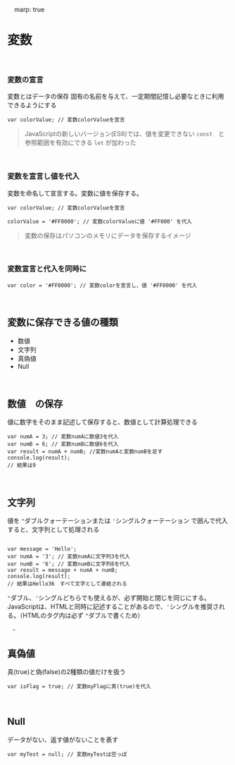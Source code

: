 &nbsp; &nbsp;
marp: true
&nbsp; &nbsp;



# 変数


&nbsp; &nbsp;

### 変数の宣言
変数とはデータの保存
固有の名前を与えて、一定期間記憶し必要なときに利用できるようにする

```
var colorValue; // 変数colorValueを宣言
```

> JavaScriptの新しいバージョン(ES6)では、値を変更できない `const`　と　参照範囲を有効にできる `let` が加わった

<!-- > JavaScriptでは型を記述しなくても良い -->

&nbsp; &nbsp;

### 変数を宣言し値を代入

変数を命名して宣言する。変数に値を保存する。



```
var colorValue; // 変数colorValueを宣言

colorValue = '#FF0000'; // 変数colorValueに値 '#FF000' を代入
```

> 変数の保存はパソコンのメモリにデータを保存するイメージ

&nbsp; &nbsp;

### 変数宣言と代入を同時に

```
var color = '#FF0000'; // 変数colorを宣言し、値 '#FF0000' を代入
```

&nbsp; &nbsp;


## 変数に保存できる値の種類

* 数値
* 文字列
* 真偽値
* Null

&nbsp; &nbsp;


## 数値　の保存

値に数字をそのまま記述して保存すると、数値として計算処理できる

```
var numA = 3; // 変数numAに数値3を代入
var numB = 6; // 変数numBに数値6を代入
var result = numA + numB; //変数numAと変数numBを足す
console.log(result);
// 結果は9
```

&nbsp; &nbsp;


## 文字列

値を `"`ダブルクォーテーションまたは `'`シングルクォーテーション で囲んで代入すると、文字列として処理される

```

var message = 'Hello';
var numA = '3'; // 変数numAに文字列3を代入
var numB = '6'; // 変数numBに文字列6を代入
var result = message + numA + numB;
console.log(result);
// 結果はHello36　すべて文字として連結される

```


`"`ダブル、`'`シングルどちらでも使えるが、必ず開始と閉じを同じにする。JavaScriptは、HTMLと同時に記述することがあるので、`'`シングルを推奨される。（HTMLのタグ内は必ず `"`ダブルで書くため）

&nbsp; &nbsp;-

## 真偽値

真(true)と偽(false)の2種類の値だけを扱う

```
var isFlag = true; // 変数myFlagに真(true)を代入
```

&nbsp; &nbsp;



## Null

データがない、返す値がないことを表す

```
var myTest = null; // 変数myTestは空っぽ
```


&nbsp; &nbsp;
